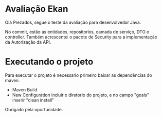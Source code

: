 # Avaliação Ekan
Olá Prezados, segue o teste da avaliação para desenvolvedor Java.

No commit, estão as entidades, repositorios, camada de serviço, DTO e controller. 
Também acrescentei o pacote de Security para a implementação da Autorização da API.

# Executando o projeto
Para executar o projeto é necessario primeiro baixar as dependências do maven.

* Maven Build
* New Configuration
Incluir o diretorio do projeto, e no campo "goals" inserir "clean install"

Obrigado pela oportunidade.
